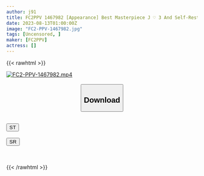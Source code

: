 ```yaml
---
author: j91
title: FC2PPV 1467982 [Appearance] Best Masterpiece J ♡ 3 And Self-Restraint Summer Vacation August Feature: 50 Minutes-Fellatio Handjob Firing, Swimsuit Change Shooting, Raw Fucking-
date: 2023-08-13T01:00:00Z
image: "FC2-PPV-1467982.jpg"
tags: [Uncensored, ]
maker: [FC2PPV]
actress: []
---
```



{{< rawhtml >}}

<div class="video" data-videoid="GMj6G1WG1lF1Gej">
    <a href="javascript:;">
        <img src="https://my.j91.asia/posts/FC2-PPV-1467982/FC2-PPV-1467982.jpg" width="WIDTH" height="HEIGHT" alt="FC2-PPV-1467982.mp4" loading="lazy">
    </a>
</div>

<script type="text/javascript" src="https://j91.asia/asset/on-demand-st.js"></script>

<br>
  <link rel="stylesheet" href="https://j91.asia/asset/bs5.css">
  
  <center>
  <button class="btn btn-primary" type="button" data-bs-toggle="collapse" data-bs-target=".multi-collapse" aria-expanded="false" aria-controls="multiCollapseExample1 multiCollapseExample2"><h2>Download</h2></button></center>
</p>
<div class="row">
  <div class="col">
    <div class="collapse multi-collapse" id="multiCollapseExample1">
      <div class="card card-body">
	      	      <br>
<div class="buttons">  
<a href="https://streamtape.to/v/GMj6G1WG1lF1Gej"><button class="btn-hover color-3"><i class="fa fa-download"></i> ST</button></a></div>
    </div>
  </div>
</div>
  <div class="col">
    <div class="collapse multi-collapse" id="multiCollapseExample2">
      <div class="card card-body">
	      <br>
<div class="buttons">
    <a href="https://streamruby.com/mwyk146o4imm"><button class="btn-hover color-9"><i class="fa fa-download"></i> SR</button></a></div>
<br><br>
      </div>
    </div>
  </div>
</div>

{{< /rawhtml >}}